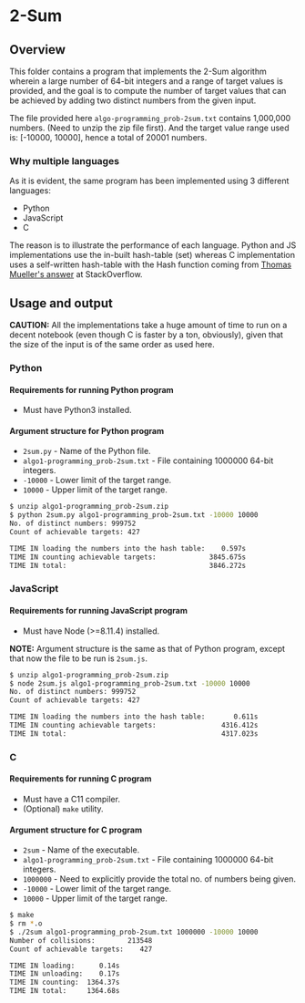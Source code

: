 # 2-Sum

## Overview

This folder contains a program that implements the 2-Sum algorithm wherein
a large number of 64-bit integers and a range of target values is provided,
and the goal is to compute the number of target values that can be achieved by
adding two distinct numbers from the given input.

The file provided here `algo-programming_prob-2sum.txt` contains 1,000,000
numbers. (Need to unzip the zip file first). And the target value range used
is: [-10000, 10000], hence a total of 20001 numbers.

### Why multiple languages

As it is evident, the same program has been implemented using 3 different
languages:

- Python
- JavaScript
- C

The reason is to illustrate the performance of each language. Python and JS
implementations use the in-built hash-table (set) whereas C implementation uses
a self-written hash-table with the Hash function coming from
[Thomas Mueller's answer](https://stackoverflow.com/a/12996028/8158281) at
StackOverflow.

## Usage and output

**CAUTION:** All the implementations take a huge amount of time to run on a
decent notebook (even though C is faster by a ton, obviously), given that the
size of the input is of the same order as used here.

### Python

#### Requirements for running Python program

- Must have Python3 installed.

#### Argument structure for Python program

- `2sum.py` - Name of the Python file.
- `algo1-programming_prob-2sum.txt` - File containing 1000000 64-bit integers.
- `-10000` - Lower limit of the target range.
- `10000` - Upper limit of the target range.

```bash
$ unzip algo1-programming_prob-2sum.zip
$ python 2sum.py algo1-programming_prob-2sum.txt -10000 10000
No. of distinct numbers: 999752
Count of achievable targets: 427

TIME IN loading the numbers into the hash table:    0.597s
TIME IN counting achievable targets:             3845.675s
TIME IN total:                                   3846.272s
```

### JavaScript

#### Requirements for running JavaScript program

- Must have Node (>=8.11.4) installed.

**NOTE:** Argument structure is the same as that of Python program, except that
now the file to be run is `2sum.js`.

```bash
$ unzip algo1-programming_prob-2sum.zip
$ node 2sum.js algo1-programming_prob-2sum.txt -10000 10000
No. of distinct numbers: 999752
Count of achievable targets: 427

TIME IN loading the numbers into the hash table:       0.611s
TIME IN counting achievable targets:                4316.412s
TIME IN total:                                      4317.023s
```

### C

#### Requirements for running C program

- Must have a C11 compiler.
- (Optional) `make` utility.

#### Argument structure for C program

- `2sum` - Name of the executable.
- `algo1-programming_prob-2sum.txt` - File containing 1000000 64-bit integers.
- `1000000` - Need to explicitly provide the total no. of numbers being given.
- `-10000` - Lower limit of the target range.
- `10000` - Upper limit of the target range.

```bash
$ make
$ rm *.o
$ ./2sum algo1-programming_prob-2sum.txt 1000000 -10000 10000
Number of collisions:        213548
Count of achievable targets:    427

TIME IN loading:      0.14s
TIME IN unloading:    0.17s
TIME IN counting:  1364.37s
TIME IN total:     1364.68s
```
